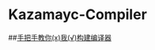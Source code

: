 # Kazamayc-Compiler

##[手把手教你(x)我(√)构建编译器](https://kazamayc.github.io/2021/05/11/%E6%89%8B%E6%8A%8A%E6%89%8B%E6%95%99%E4%BD%A0-x-%E6%88%91-%E2%88%9A-%E6%9E%84%E5%BB%BA%E7%BC%96%E8%AF%91%E5%99%A8/)

